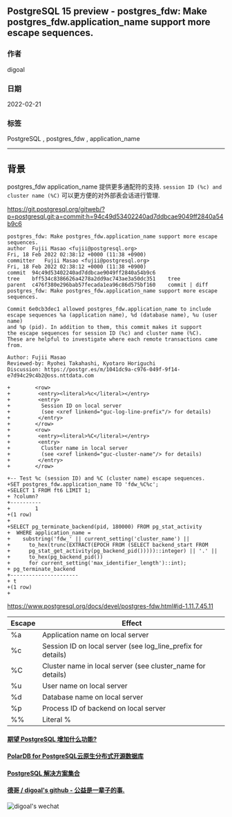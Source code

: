 ## PostgreSQL 15 preview - postgres_fdw: Make postgres_fdw.application_name support more escape sequences.      
                                 
### 作者                             
digoal                                          
                                           
### 日期                                      
2022-02-21                                   
                                   
### 标签                      
PostgreSQL , postgres_fdw , application_name               
                                         
----                                           
                                      
## 背景   
postgres_fdw application_name 提供更多通配符的支持. `session ID (%c) and cluster name (%C)` 可以更方便的对外部表会话进行管理.    
  
https://git.postgresql.org/gitweb/?p=postgresql.git;a=commit;h=94c49d53402240ad7ddbcae9049ff2840a54b9c6  
  
```  
postgres_fdw: Make postgres_fdw.application_name support more escape sequences.  
author	Fujii Masao <fujii@postgresql.org>	  
Fri, 18 Feb 2022 02:38:12 +0000 (11:38 +0900)  
committer	Fujii Masao <fujii@postgresql.org>	  
Fri, 18 Feb 2022 02:38:12 +0000 (11:38 +0900)  
commit	94c49d53402240ad7ddbcae9049ff2840a54b9c6  
tree	bff534c8386626a4278a2dd9ac743ae3a50dc351	tree  
parent	c476f380e296bab57fecada1ea96c86d575bf160	commit | diff  
postgres_fdw: Make postgres_fdw.application_name support more escape sequences.  
  
Commit 6e0cb3dec1 allowed postgres_fdw.application_name to include  
escape sequences %a (application name), %d (database name), %u (user name)  
and %p (pid). In addition to them, this commit makes it support  
the escape sequences for session ID (%c) and cluster name (%C).  
These are helpful to investigate where each remote transactions came from.  
  
Author: Fujii Masao  
Reviewed-by: Ryohei Takahashi, Kyotaro Horiguchi  
Discussion: https://postgr.es/m/1041dc9a-c976-049f-9f14-e7d94c29c4b2@oss.nttdata.com  
```  
  
```  
+        <row>  
+         <entry><literal>%c</literal></entry>  
+         <entry>  
+          Session ID on local server  
+          (see <xref linkend="guc-log-line-prefix"/> for details)  
+         </entry>  
+        </row>  
+        <row>  
+         <entry><literal>%C</literal></entry>  
+         <entry>  
+          Cluster name in local server  
+          (see <xref linkend="guc-cluster-name"/> for details)  
+         </entry>  
+        </row>  
```  
  
  
```  
+-- Test %c (session ID) and %C (cluster name) escape sequences.  
+SET postgres_fdw.application_name TO 'fdw_%C%c';  
+SELECT 1 FROM ft6 LIMIT 1;  
+ ?column?   
+----------  
+        1  
+(1 row)  
+  
+SELECT pg_terminate_backend(pid, 180000) FROM pg_stat_activity  
+  WHERE application_name =  
+    substring('fdw_' || current_setting('cluster_name') ||  
+      to_hex(trunc(EXTRACT(EPOCH FROM (SELECT backend_start FROM  
+      pg_stat_get_activity(pg_backend_pid()))))::integer) || '.' ||  
+      to_hex(pg_backend_pid())  
+      for current_setting('max_identifier_length')::int);  
+ pg_terminate_backend   
+----------------------  
+ t  
+(1 row)  
+  
```  
  
https://www.postgresql.org/docs/devel/postgres-fdw.html#id-1.11.7.45.11  
  
  
Escape|	Effect  
---|---  
%a|	Application name on local server  
%c|	Session ID on local server (see log_line_prefix for details)  
%C|	Cluster name in local server (see cluster_name for details)  
%u|	User name on local server  
%d|	Database name on local server  
%p|	Process ID of backend on local server  
%%|	Literal %  
    
    
  
#### [期望 PostgreSQL 增加什么功能?](https://github.com/digoal/blog/issues/76 "269ac3d1c492e938c0191101c7238216")
  
  
#### [PolarDB for PostgreSQL云原生分布式开源数据库](https://github.com/ApsaraDB/PolarDB-for-PostgreSQL "57258f76c37864c6e6d23383d05714ea")
  
  
#### [PostgreSQL 解决方案集合](https://yq.aliyun.com/topic/118 "40cff096e9ed7122c512b35d8561d9c8")
  
  
#### [德哥 / digoal's github - 公益是一辈子的事.](https://github.com/digoal/blog/blob/master/README.md "22709685feb7cab07d30f30387f0a9ae")
  
  
![digoal's wechat](../pic/digoal_weixin.jpg "f7ad92eeba24523fd47a6e1a0e691b59")
  

